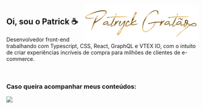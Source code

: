 <img src="logo.png" width="300px" min-width="300px" max-width="300px" align="right" alt="Logo iuricode">

<h2>Oi, sou o Patrick ☕</h2>

<p>Desenvolvedor front-end trabalhando com Typescript, CSS, React, GraphQL e VTEX IO, com o intuito de criar experiências incríveis de compra para milhões de clientes de e-commerce.</p>

</br>

<h3>Caso queira acompanhar meus conteúdos:</h3> 

<div align="left">
  <a href="https://www.linkedin.com/in/patrickgratao" alt="Linkedin">
    <img src="https://img.shields.io/badge/-Linkedin-ff3a5e?style=for-the-badge&logo=Linkedin&logoColor=FFF"/>
  </a>
  
</div>